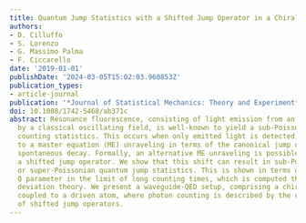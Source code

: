 ```yaml
---
title: Quantum Jump Statistics with a Shifted Jump Operator in a Chiral Waveguide
authors:
- D. Cilluffo
- S. Lorenzo
- G. Massimo Palma
- F. Ciccarello
date: '2019-01-01'
publishDate: '2024-03-05T15:02:03.960853Z'
publication_types:
- article-journal
publication: '*Journal of Statistical Mechanics: Theory and Experiment*'
doi: 10.1088/1742-5468/ab371c
abstract: Resonance fluorescence, consisting of light emission from an atom driven
  by a classical oscillating field, is well-known to yield a sub-Poissonian photon
  counting statistics. This occurs when only emitted light is detected, which corresponds
  to a master equation (ME) unraveling in terms of the canonical jump operator describing
  spontaneous decay. Formally, an alternative ME unraveling is possible in terms of
  a shifted jump operator. We show that this shift can result in sub-Poissonian, Poissonian
  or super-Poissonian quantum jump statistics. This is shown in terms of the Mandel
  Q parameter in the limit of long counting times, which is computed through large
  deviation theory. We present a waveguide-QED setup, comprising a chiral waveguide
  coupled to a driven atom, where photon counting is described by the considered class
  of shifted jump operators.
---
```

